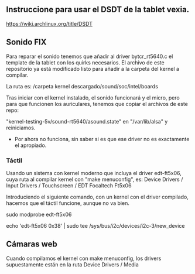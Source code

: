 ## Instruccione para usar el DSDT de la tablet vexia.

https://wiki.archlinux.org/title/DSDT

## Sonido FIX

Para reparar el sonido tenemos que añadir al driver bytcr_rt5640.c el template de la tablet con los quirks necesarios.
El archivo de este repositorio ya está modificado listo para añadir a la carpeta del kernel a compilar.

La ruta es: /carpeta kernel descargado/sound/soc/intel/boards

Tras iniciar con el kernel instalado, el sonido funcionará y el micro, pero para que funcionen los auriculares, tenemos que copiar el archivos de este repo:

"kernel-testing-5v/sound-rt5640/asound.state" en "/var/lib/alsa" y reiniciamos.

* Por ahora no funciona, sin saber si es que ese driver no es exactamente el apropiado.

### Táctil 

Usando un sistema con kernel moderno que incluya el driver edt-ft5x06, cuya ruta al compilar kernel con "make menuconfig", es: Device Drivers / Input Drivers / Touchscreen / EDT Focaltech Ft5x06

Introduciendo el siguiente comando, con un kernel con el driver compilado, hacemos que el táctil funcione, aunque no va bien.

sudo modprobe edt-ft5x06

echo 'edt-ft5x06 0x38' | sudo tee /sys/bus/i2c/devices/i2c-3/new_device

## Cámaras web

Cuando compilamos el kernel con make menuconfig, los drivers supuestamente están en la ruta Device Drivers / Media


